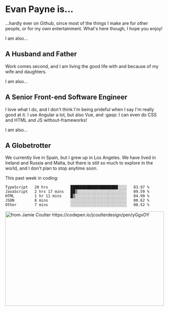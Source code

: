 # Evan Payne is...
...hardly ever on Github, since most of the things I make are for other people, or for my own entertainment.  What's here though, I hope you enjoy!

I am also...
## A Husband and Father
Work comes second, and I am living the good life with and because of my wife and daughters.

I am also...
## A Senior Front-end Software Engineer
I love what I do, and I don't think I'm being prideful when I say I'm really good at it.  I use Angular a lot, but also Vue, and :gasp: I can even do CSS and HTML and JS without-frameworks!

I am also...
## A Globetrotter
We currently live in Spain, but I grew up in Los Angeles.  We have lived in Ireland and Russia and Malta, but there is still so much to explore in the world, and I don't plan to stop anytime soon.

This past week in coding:
<!--START_SECTION:waka-->
```text
TypeScript   20 hrs          █████████████████████░░░░   83.97 % 
JavaScript   2 hrs 17 mins   ██▒░░░░░░░░░░░░░░░░░░░░░░   09.59 % 
HTML         1 hr 11 mins    █▒░░░░░░░░░░░░░░░░░░░░░░░   04.99 % 
JSON         8 mins          ░░░░░░░░░░░░░░░░░░░░░░░░░   00.62 % 
Other        7 mins          ░░░░░░░░░░░░░░░░░░░░░░░░░   00.52 % 
```
<!--END_SECTION:waka-->


<img alt="from Jamie Coulter https://codepen.io/jcoulterdesign/pen/yGgxOY" src="./solar.svg" width="100%" height="300"/>
